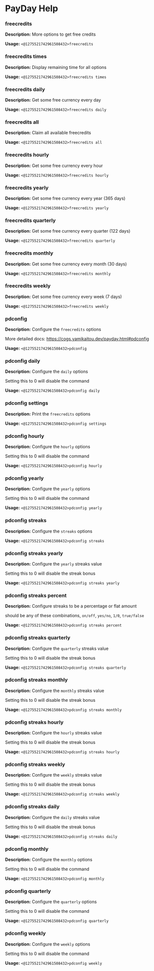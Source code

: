 # PayDay Help

### freecredits

**Description:** More options to get free credits

**Usage:** `<@1275521742961508432>freecredits`

### freecredits times

**Description:** Display remaining time for all options

**Usage:** `<@1275521742961508432>freecredits times`

### freecredits daily

**Description:** Get some free currency every day

**Usage:** `<@1275521742961508432>freecredits daily`

### freecredits all

**Description:** Claim all available freecredits

**Usage:** `<@1275521742961508432>freecredits all`

### freecredits hourly

**Description:** Get some free currency every hour

**Usage:** `<@1275521742961508432>freecredits hourly`

### freecredits yearly

**Description:** Get some free currency every year (365 days)

**Usage:** `<@1275521742961508432>freecredits yearly`

### freecredits quarterly

**Description:** Get some free currency every quarter (122 days)

**Usage:** `<@1275521742961508432>freecredits quarterly`

### freecredits monthly

**Description:** Get some free currency every month (30 days)

**Usage:** `<@1275521742961508432>freecredits monthly`

### freecredits weekly

**Description:** Get some free currency every week (7 days)

**Usage:** `<@1275521742961508432>freecredits weekly`

### pdconfig

**Description:** Configure the `freecredits` options

More detailed docs: <https://cogs.yamikaitou.dev/payday.html#pdconfig>

**Usage:** `<@1275521742961508432>pdconfig`

### pdconfig daily

**Description:** Configure the `daily` options

Setting this to 0 will disable the command

**Usage:** `<@1275521742961508432>pdconfig daily`

### pdconfig settings

**Description:** Print the `freecredits` options

**Usage:** `<@1275521742961508432>pdconfig settings`

### pdconfig hourly

**Description:** Configure the `hourly` options

Setting this to 0 will disable the command

**Usage:** `<@1275521742961508432>pdconfig hourly`

### pdconfig yearly

**Description:** Configure the `yearly` options

Setting this to 0 will disable the command

**Usage:** `<@1275521742961508432>pdconfig yearly`

### pdconfig streaks

**Description:** Configure the `streaks` options

**Usage:** `<@1275521742961508432>pdconfig streaks`

### pdconfig streaks yearly

**Description:** Configure the `yearly` streaks value

Setting this to 0 will disable the streak bonus

**Usage:** `<@1275521742961508432>pdconfig streaks yearly`

### pdconfig streaks percent

**Description:** Configure streaks to be a percentage or flat amount

<state> should be any of these combinations, `on/off`, `yes/no`, `1/0`, `true/false`

**Usage:** `<@1275521742961508432>pdconfig streaks percent`

### pdconfig streaks quarterly

**Description:** Configure the `quarterly` streaks value

Setting this to 0 will disable the streak bonus

**Usage:** `<@1275521742961508432>pdconfig streaks quarterly`

### pdconfig streaks monthly

**Description:** Configure the `monthly` streaks value

Setting this to 0 will disable the streak bonus

**Usage:** `<@1275521742961508432>pdconfig streaks monthly`

### pdconfig streaks hourly

**Description:** Configure the `hourly` streaks value

Setting this to 0 will disable the streak bonus

**Usage:** `<@1275521742961508432>pdconfig streaks hourly`

### pdconfig streaks weekly

**Description:** Configure the `weekly` streaks value

Setting this to 0 will disable the streak bonus

**Usage:** `<@1275521742961508432>pdconfig streaks weekly`

### pdconfig streaks daily

**Description:** Configure the `daily` streaks value

Setting this to 0 will disable the streak bonus

**Usage:** `<@1275521742961508432>pdconfig streaks daily`

### pdconfig monthly

**Description:** Configure the `monthly` options

Setting this to 0 will disable the command

**Usage:** `<@1275521742961508432>pdconfig monthly`

### pdconfig quarterly

**Description:** Configure the `quarterly` options

Setting this to 0 will disable the command

**Usage:** `<@1275521742961508432>pdconfig quarterly`

### pdconfig weekly

**Description:** Configure the `weekly` options

Setting this to 0 will disable the command

**Usage:** `<@1275521742961508432>pdconfig weekly`

